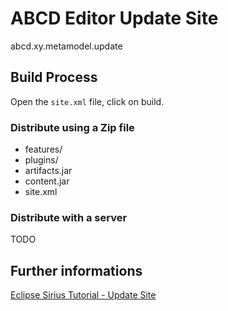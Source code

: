 # ABCD Editor Update Site
abcd.xy.metamodel.update

## Build Process
Open the `site.xml` file, click on build.

### Distribute using a Zip file
- features/
- plugins/
- artifacts.jar
- content.jar
- site.xml

### Distribute with a server
TODO

## Further informations
[Eclipse Sirius Tutorial - Update Site](https://wiki.eclipse.org/Sirius/Tutorials/UpdateSiteTutorial)
